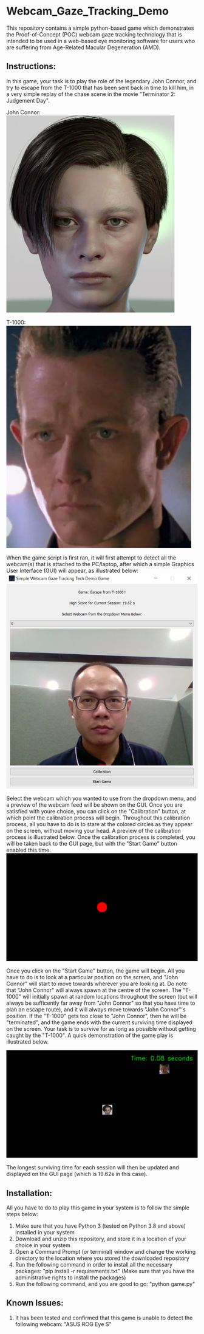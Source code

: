 # Webcam_Gaze_Tracking_Demo

This repository contains a simple python-based game which demonstrates the Proof-of-Concept (POC) webcam gaze tracking technology that is intended to be used in a web-based eye monitoring software for users who are suffering from Age-Related Macular Degeneration (AMD).

## Instructions:

In this game, your task is to play the role of the legendary John Connor, and try to escape from the T-1000 that has been sent back in time to kill him, in a very simple replay of the chase scene in the movie "Terminator 2: Judgement Day". 

John Connor:
![John Connor](jc.JPG)

T-1000:
![T-1000](t-1000.JPG)

When the game script is first ran, it will first attempt to detect all the webcam(s) that is attached to the PC/laptop, after which a simple Graphics User Interface (GUI) will appear, as illustrated below:
![GUI](GUI.PNG)

Select the webcam which you wanted to use from the dropdown menu, and a preview of the webcam feed will be shown on the GUI. Once you are satisfied with youre choice, you can click on the "Calibration" button, at which point the calibration process will begin. Throughout this calibration process, all you have to do is to stare at the colored circles as they appear on the screen, without moving your head. A preview of the calibration process is illustrated below. Once the calibration process is completed, you will be taken back to the GUI page, but with the "Start Game" button enabled this time.
![Calibration](Calib_Demo.gif)

Once you click on the "Start Game" button, the game will begin. All you have to do is to look at a particular position on the screen, and "John Connor" will start to move towards wherever you are looking at. Do note that "John Connor" will always spawn at the centre of the screen. The "T-1000" will initially spawn at random locations throughout the screen (but will always be sufficently far away from "John Connor" so that you have time to plan an escape route), and it will always move towards "John Connor"'s position. If the "T-1000" gets too close to "John Connor", then he will be "terminated", and the game ends with the current surviving time displayed on the screen. Your task is to survive for as long as possible without getting caught by the "T-1000". A quick demonstration of the game play is illustrated below.

![Game](Game_Demo.gif)

The longest surviving time for each session will then be updated and displayed on the GUI page (which is 19.62s in this case). 

## Installation:

All you have to do to play this game in your system is to follow the simple steps below:
1. Make sure that you have Python 3 (tested on Python 3.8 and above) installed in your system
2. Download and unzip this repository, and store it in a location of your choice in your system
3. Open a Command Prompt (or terminal) window and change the working directory to the location where you stored the downloaded repository
4. Run the following command in order to install all the necessary packages: "pip install -r requirements.txt" (Make sure that you have the administrative rights to install the packages)
5. Run the following command, and you are good to go: "python game.py"

## Known Issues:

1. It has been tested and confirmed that this game is unable to detect the following webcam: "ASUS ROG Eye S"
